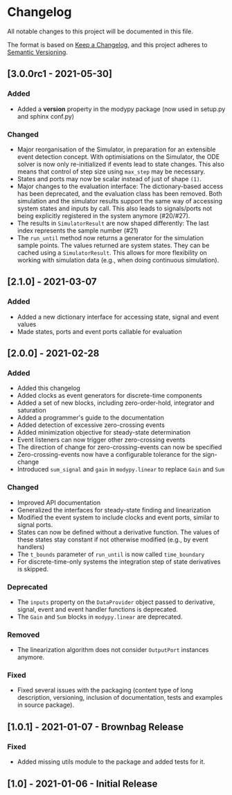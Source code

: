 # Changelog
All notable changes to this project will be documented in this file.

The format is based on [Keep a Changelog](https://keepachangelog.com/en/1.0.0/),
and this project adheres to [Semantic Versioning](https://semver.org/spec/v2.0.0.html).

## [3.0.0rc1 - 2021-05-30]
### Added
- Added a __version__ property in the modypy package (now used in setup.py
  and sphinx conf.py)
### Changed
- Major reorganisation of the Simulator, in preparation for an extensible
  event detection concept. With optimisiations on the Simulator, the ODE solver
  is now only re-initialized if events lead to state changes. This also means
  that control of step size using `max_step` may be necessary.
- States and ports may now be scalar instead of just of shape `(1)`.
- Major changes to the evaluation interface: The dictionary-based access has
  been deprecated, and the evaluation class has been removed. Both simulation
  and the simulator results support the same way of accessing system states and
  inputs by call. This also leads to signals/ports not being explicitly
  registered in the system anymore (#20/#27).
- The results in ``SimulatorResult`` are now shaped differently: The last index
  represents the sample number (#21)
- The ``run_until`` method now returns a generator for the simulation sample
  points. The values returned are system states. They can be cached using a
  ``SimulatorResult``.
  This allows for more flexibility on working with simulation data (e.g., 
  when doing continuous simulation).

## [2.1.0] - 2021-03-07
### Added
- Added a new dictionary interface for accessing state, signal and event values
- Made states, ports and event ports callable for evaluation

## [2.0.0] - 2021-02-28
### Added
- Added this changelog
- Added clocks as event generators for discrete-time components
- Added a set of new blocks, including zero-order-hold, integrator and saturation
- Added a programmer's guide to the documentation
- Added detection of excessive zero-crossing events
- Added minimization objective for steady-state determination
- Event listeners can now trigger other zero-crossing events
- The direction of change for zero-crossing-events can now be specified
- Zero-crossing-events now have a configurable tolerance for the sign-change
- Introduced ``sum_signal`` and ``gain`` in ``modypy.linear`` to replace
  ``Gain`` and ``Sum``
### Changed
- Improved API documentation
- Generalized the interfaces for steady-state finding and linearization
- Modified the event system to include clocks and event ports, similar to signal
  ports.
- States can now be defined without a derivative function. The values of these
  states stay constant if not otherwise modified (e.g., by event handlers)
- The ``t_bounds`` parameter of ``run_until`` is now called ``time_boundary``
- For discrete-time-only systems the integration step of state derivatives is
  skipped.
### Deprecated
- The ``inputs`` property on the ``DataProvider`` object passed to derivative,
  signal, event and event handler functions is deprecated.
- The ``Gain`` and ``Sum`` blocks in ``modypy.linear`` are deprecated.
### Removed
- The linearization algorithm does not consider ``OutputPort`` instances
  anymore.
### Fixed
- Fixed several issues with the packaging (content type of long description,
  versioning, inclusion of documentation, tests and examples in source package).

## [1.0.1] - 2021-01-07 - Brownbag Release
### Fixed
- Added missing utils module to the package and added tests for it.

## [1.0] - 2021-01-06 - Initial Release
